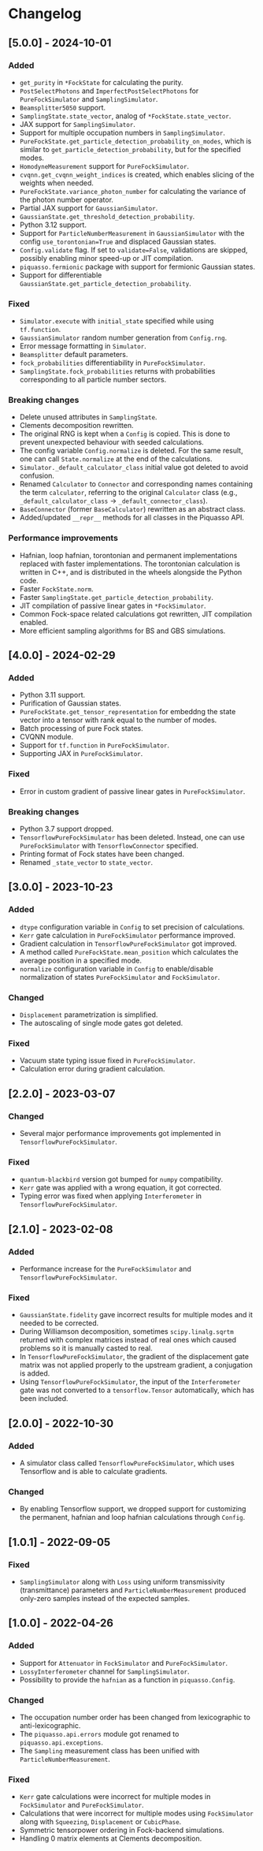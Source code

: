 # Changelog

## [5.0.0] - 2024-10-01

### Added

- `get_purity` in `*FockState` for calculating the purity.
- `PostSelectPhotons` and `ImperfectPostSelectPhotons` for `PureFockSimulator` and
  `SamplingSimulator`.
- `Beamsplitter5050` support.
- `SamplingState.state_vector`, analog of `*FockState.state_vector`.
- JAX support for `SamplingSimulator`.
- Support for multiple occupation numbers in `SamplingSimulator`.
- `PureFockState.get_particle_detection_probability_on_modes`, which is similar to
  `get_particle_detection_probability`, but for the specified modes.
- `HomodyneMeasurement` support for `PureFockSimulator`.
- `cvqnn.get_cvqnn_weight_indices` is created, which enables slicing of the weights when
   needed.
- `PureFockState.variance_photon_number` for calculating the variance of the photon
  number operator.
- Partial JAX support for `GaussianSimulator`.
- `GaussianState.get_threshold_detection_probability`.
- Python 3.12 support.
- Support for `ParticleNumberMeasurement` in `GaussianSimulator` with the config
  `use_torontonian=True` and displaced Gaussian states.
- `Config.validate` flag. If set to `validate=False`, validations are skipped, possibly
  enabling minor speed-up or JIT compilation.
- `piquasso.fermionic` package with support for fermionic Gaussian states.
- Support for differentiable `GaussianState.get_particle_detection_probability`.

### Fixed

- `Simulator.execute` with `initial_state` specified while using `tf.function`.
- `GaussianSimulator` random number generation from `Config.rng`.
- Error message formatting in `Simulator`.
- `Beamsplitter` default parameters.
- `fock_probabilities` differentiability in `PureFockSimulator`.
- `SamplingState.fock_probabilities` returns with probabilities corresponding to all
  particle number sectors.

### Breaking changes

- Delete unused attributes in `SamplingState`.
- Clements decomposition rewritten.
- The original RNG is kept when a `Config` is copied. This is done to prevent unexpected
  behaviour with seeded calculations.
- The config variable `Config.normalize` is deleted. For the same result, one can call
  `State.normalize` at the end of the calculations.
- `Simulator._default_calculator_class` initial value got deleted to avoid confusion.
- Renamed `Calculator` to `Connector` and corresponding names containing the term
  `calculator`, referring to the original `Calculator` class (e.g.,
  `_default_calculator_class` -> `_default_connector_class`).
- `BaseConnector` (former `BaseCalculator`) rewritten as an abstract class.
- Added/updated `__repr__` methods for all classes in the Piquasso API.

### Performance improvements

- Hafnian, loop hafnian, torontonian and permanent implementations replaced with faster
  implementations. The torontonian calculation is written in C++, and is distributed in
  the wheels alongside the Python code.
- Faster `FockState.norm`.
- Faster `SamplingState.get_particle_detection_probability`.
- JIT compilation of passive linear gates in `*FockSimulator`.
- Common Fock-space related calculations got rewritten, JIT compilation enabled.
- More efficient sampling algorithms for BS and GBS simulations.


## [4.0.0] - 2024-02-29

### Added

- Python 3.11 support.
- Purification of Gaussian states.
- `PureFockState.get_tensor_representation` for embeddng the state vector into
  a tensor with rank equal to the number of modes.
- Batch processing of pure Fock states.
- CVQNN module.
- Support for `tf.function` in `PureFockSimulator`.
- Supporting JAX in `PureFockSimulator`.

### Fixed

- Error in custom gradient of passive linear gates in `PureFockSimulator`.

### Breaking changes

- Python 3.7 support dropped.
- `TensorflowPureFockSimulator` has been deleted. Instead, one can use
  `PureFockSimulator` with `TensorflowConnector` specified.
- Printing format of Fock states have been changed.
- Renamed `_state_vector` to `state_vector`.


## [3.0.0] - 2023-10-23

### Added

- `dtype` configuration variable in `Config` to set precision of calculations.
- `Kerr` gate calculation in `PureFockSimulator` performance improved.
- Gradient calculation in `TensorflowPureFockSimulator` got improved.
- A method called `PureFockState.mean_position` which calculates the average position
  in a specified mode.
- `normalize` configuration variable in `Config` to enable/disable normalization of
  states `PureFockSimulator` and `FockSimulator`.

### Changed

- `Displacement` parametrization is simplified.
- The autoscaling of single mode gates got deleted.

### Fixed

- Vacuum state typing issue fixed in `PureFockSimulator`.
- Calculation error during gradient calculation.


## [2.2.0] - 2023-03-07

### Changed

- Several major performance improvements got implemented in
  `TensorflowPureFockSimulator`.

### Fixed

- `quantum-blackbird` version got bumped for `numpy` compatibility.
- `Kerr` gate was applied with a wrong equation, it got corrected.
- Typing error was fixed when applying `Interferometer` in
  `TensorflowPureFockSimulator`.


## [2.1.0] - 2023-02-08

### Added

- Performance increase for the `PureFockSimulator` and `TensorflowPureFockSimulator`.

### Fixed

- `GaussianState.fidelity` gave incorrect results for multiple modes and it
  needed to be corrected.
- During Williamson decomposition, sometimes `scipy.linalg.sqrtm` returned with
  complex matrices instead of real ones which caused problems so it is manually
  casted to real.
- In `TensorflowPureFockSimulator`, the gradient of the displacement gate
  matrix was not applied properly to the upstream gradient, a conjugation is
  added.
- Using `TensorflowPureFockSimulator`, the input of the `Interferometer` gate
  was not converted to a `tensorflow.Tensor` automatically, which has been
  included.


## [2.0.0] - 2022-10-30

### Added

- A simulator class called `TensorflowPureFockSimulator`, which uses Tensorflow
  and is able to calculate gradients.

### Changed

-  By enabling Tensorflow support, we dropped support for customizing the
   permanent, hafnian and loop hafnian calculations through `Config`.


## [1.0.1] - 2022-09-05

### Fixed

- `SamplingSimulator` along with `Loss` using uniform transmissivity
  (transmittance) parameters and `ParticleNumberMeasurement` produced only-zero
  samples instead of the expected samples.


## [1.0.0] - 2022-04-26

### Added

- Support for `Attenuator` in `FockSimulator` and `PureFockSimulator`.
- `LossyInterferometer` channel for `SamplingSimulator`.
- Possibility to provide the `hafnian` as a function in `piquasso.Config`.

### Changed

- The occupation number order has been changed from lexicographic to
  anti-lexicographic.
- The `piquasso.api.errors` module got renamed to `piquasso.api.exceptions`.
- The `Sampling` measurement class has been unified with
  `ParticleNumberMeasurement`.

### Fixed

- `Kerr` gate calculations were incorrect for multiple modes in `FockSimulator`
  and `PureFockSimulator`.
- Calculations that were incorrect for multiple modes using `FockSimulator`
  along with `Squeezing`, `Displacement` or `CubicPhase`.
- Symmetric tensorpower ordering in Fock-backend simulations.
- Handling 0 matrix elements at Clements decomposition.

